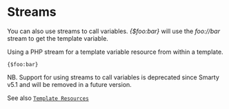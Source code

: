 # Streams

You can also use streams to call variables. *{$foo:bar}* will use the
*foo://bar* stream to get the template variable.

Using a PHP stream for a template variable resource from within a
template.

```smarty
{$foo:bar}
```

NB. Support for using streams to call variables is deprecated since Smarty v5.1 and will be removed
in a future version. 

See also [`Template Resources`](../resources.md)
